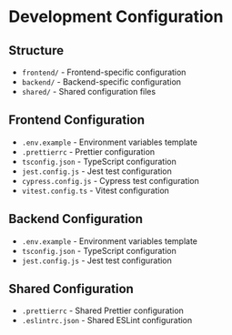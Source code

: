 # Development Configuration

## Structure
- `frontend/` - Frontend-specific configuration
- `backend/` - Backend-specific configuration
- `shared/` - Shared configuration files

## Frontend Configuration
- `.env.example` - Environment variables template
- `.prettierrc` - Prettier configuration
- `tsconfig.json` - TypeScript configuration
- `jest.config.js` - Jest test configuration
- `cypress.config.js` - Cypress test configuration
- `vitest.config.ts` - Vitest configuration

## Backend Configuration
- `.env.example` - Environment variables template
- `tsconfig.json` - TypeScript configuration
- `jest.config.js` - Jest test configuration

## Shared Configuration
- `.prettierrc` - Shared Prettier configuration
- `.eslintrc.json` - Shared ESLint configuration
